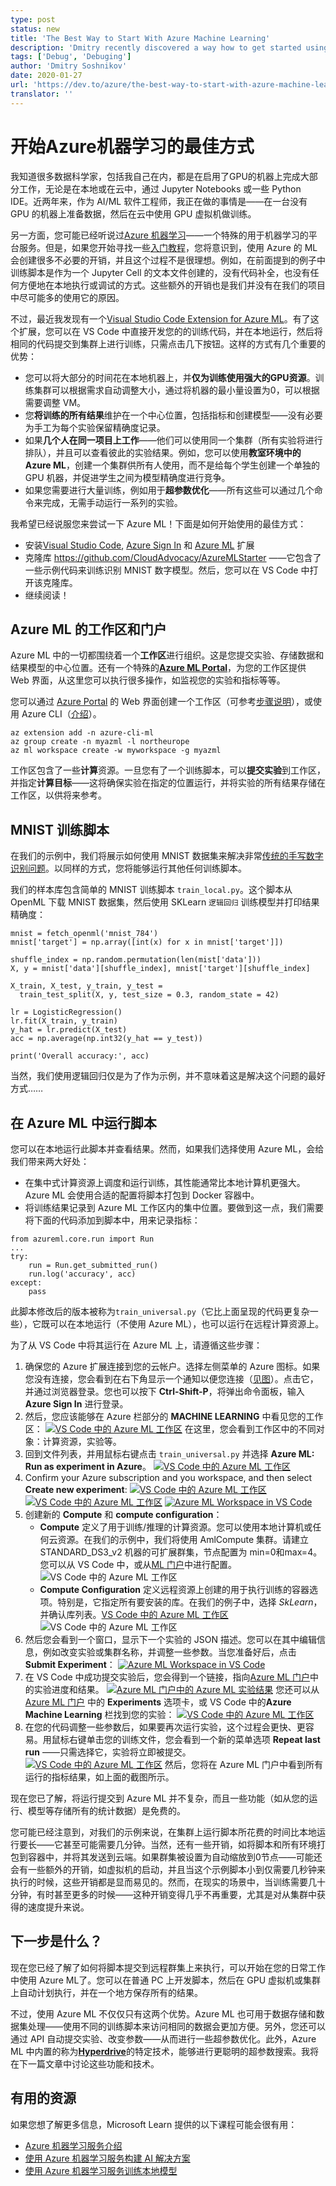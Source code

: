 ```yaml
---
type: post
status: new
title: 'The Best Way to Start With Azure Machine Learning'
description: 'Dmitry recently discovered a way how to get started using Azure ML more effectively.'
tags: ['Debug', 'Debuging']
author: 'Dmitry Soshnikov'
date: 2020-01-27
url: 'https://dev.to/azure/the-best-way-to-start-with-azure-machine-learning-17jl'
translator: ''
---
```


# 开始Azure机器学习的最佳方式

<ContentMeta />

我知道很多数据科学家，包括我自己在内，都是在启用了GPU的机器上完成大部分工作，无论是在本地或在云中，通过 Jupyter Notebooks 或一些 Python IDE。近两年来，作为 AI/ML 软件工程师，我正在做的事情是——在一台没有 GPU 的机器上准备数据，然后在云中使用 GPU 虚拟机做训练。

另一方面，您可能已经听说过[Azure 机器学习](https://docs.microsoft.com/azure/machine-learning/?WT.mc_id=devto-blog-dmitryso)——一个特殊的用于机器学习的平台服务。但是，如果您开始寻找一些[入门教程](https://docs.microsoft.com/azure/machine-learning/tutorial-train-models-with-aml/?WT.mc_id=devto-blog-dmitryso)，您将意识到，使用 Azure 的 ML 会创建很多不必要的开销，并且这个过程不是很理想。例如，在前面提到的例子中训练脚本是作为一个 Jupyter Cell 的文本文件创建的，没有代码补全，也没有任何方便地在本地执行或调试的方式。这些额外的开销也是我们并没有在我们的项目中尽可能多的使用它的原因。

不过，最近我发现有一个[Visual Studio Code Extension for Azure ML](https://marketplace.visualstudio.com/items?itemName=ms-toolsai.vscode-ai#overview)。有了这个扩展，您可以在 VS Code 中直接开发您的的训练代码，并在本地运行，然后将相同的代码提交到集群上进行训练，只需点击几下按钮。这样的方式有几个重要的优势：

- 您可以将大部分的时间花在本地机器上，并**仅为训练使用强大的GPU资源**。训练集群可以根据需求自动调整大小，通过将机器的最小量设置为0，可以根据需要调整 VM。
- 您**将训练的所有结果**维护在一个中心位置，包括指标和创建模型——没有必要为手工为每个实验保留精确度记录。
- 如果**几个人在同一项目上工作**——他们可以使用同一个集群（所有实验将进行排队），并且可以查看彼此的实验结果。例如，您可以使用**教室环境中的 Azure ML**，创建一个集群供所有人使用，而不是给每个学生创建一个单独的 GPU 机器，并促进学生之间为模型精确度进行竞争。
- 如果您需要进行大量训练，例如用于**超参数优化**——所有这些可以通过几个命令来完成，无需手动运行一系列的实验。

我希望已经说服您来尝试一下 Azure ML！下面是如何开始使用的最佳方式：

- 安装[Visual Studio Code](http://code.visualstudio.com/?WT.mc_id=devto-blog-dmitryso), [Azure Sign In](https://marketplace.visualstudio.com/items?itemName=ms-vscode.azure-account) 和 [Azure ML](https://marketplace.visualstudio.com/items?itemName=ms-toolsai.vscode-ai#overview) 扩展
- 克隆库 https://github.com/CloudAdvocacy/AzureMLStarter ——它包含了一些示例代码来训练识别 MNIST 数字模型。然后，您可以在 VS Code 中打开该克隆库。
- 继续阅读！

## Azure ML 的工作区和门户

Azure ML 中的一切都围绕着一个**工作区**进行组织。这是您提交实验、存储数据和结果模型的中心位置。还有一个特殊的[**Azure ML Portal**](http://ml.azure.com/?WT.mc_id=devto-blog-dmitryso)，为您的工作区提供 Web 界面，从这里您可以执行很多操作，如监视您的实验和指标等等。

您可以通过 [Azure Portal](https://portal.azure.com/?WT.mc_id=devto-blog-dmitryso) 的 Web 界面创建一个工作区（可参考[步骤说明](https://docs.microsoft.com/azure/machine-learning/how-to-manage-workspace/?WT.mc_id=devto-blog-dmitryso)），或使用 Azure CLI（[介绍](https://docs.microsoft.com/en-us/azure/machine-learning/how-to-manage-workspace-cli/?WT.mc_id=devto-blog-dmitryso)）。

```
az extension add -n azure-cli-ml
az group create -n myazml -l northeurope
az ml workspace create -w myworkspace -g myazml
```

工作区包含了一些**计算**资源。一旦您有了一个训练脚本，可以**提交实验**到工作区，并指定**计算目标**——这将确保实验在指定的位置运行，并将实验的所有结果存储在工作区，以供将来参考。

## MNIST 训练脚本

在我们的示例中，我们将展示如何使用 MNIST 数据集来解决非常[传统的手写数字识别问题](https://www.kaggle.com/c/digit-recognizer)。以同样的方式，您将能够运行其他任何训练脚本。

我们的样本库包含简单的 MNIST 训练脚本 `train_local.py`。这个脚本从 OpenML 下载 MNIST 数据集，然后使用 SKLearn `逻辑回归` 训练模型并打印结果精确度：

```
mnist = fetch_openml('mnist_784')
mnist['target'] = np.array([int(x) for x in mnist['target']])

shuffle_index = np.random.permutation(len(mist['data']))
X, y = mnist['data'][shuffle_index], mnist['target'][shuffle_index]

X_train, X_test, y_train, y_test = 
  train_test_split(X, y, test_size = 0.3, random_state = 42)

lr = LogisticRegression()
lr.fit(X_train, y_train)
y_hat = lr.predict(X_test)
acc = np.average(np.int32(y_hat == y_test))

print('Overall accuracy:', acc)
```

当然，我们使用逻辑回归仅是为了作为示例，并不意味着这是解决这个问题的最好方式……

## 在 Azure ML 中运行脚本

您可以在本地运行此脚本并查看结果。然而，如果我们选择使用 Azure ML，会给我们带来两大好处：

- 在集中式计算资源上调度和运行训练，其性能通常比本地计算机更强大。Azure ML 会使用合适的配置将脚本打包到 Docker 容器中。
- 将训练结果记录到 Azure ML 工作区内的集中位置。要做到这一点，我们需要将下面的代码添加到脚本中，用来记录指标：

```
from azureml.core.run import Run
...
try:    
    run = Run.get_submitted_run()
    run.log('accuracy', acc)
except:
    pass
```

此脚本修改后的版本被称为`train_universal.py`（它比上面呈现的代码更复杂一些），它既可以在本地运行（不使用 Azure ML），也可以运行在远程计算资源上。

为了从 VS Code 中将其运行在 Azure ML 上，请遵循这些步骤：

1. 确保您的 Azure 扩展连接到您的云帐户。选择左侧菜单的 Azure 图标。如果您没有连接，您会看到在右下角显示一个通知以便您连接（[见图](https://habrastorage.org/webt/7b/ii/u6/7biiu6ktpygayub0ff17-u36om4.png)）。点击它，并通过浏览器登录。您也可以按下 **Ctrl-Shift-P**，将弹出命令面板，输入 **Azure Sign In** 进行登录。
2. 然后，您应该能够在 Azure 栏部分的 **MACHINE LEARNING** 中看见您的工作区：
   [![VS Code 中的 Azure ML 工作区](https://res.cloudinary.com/practicaldev/image/fetch/s--db7R9m4s--/c_limit%2Cf_auto%2Cfl_progressive%2Cq_auto%2Cw_880/https://habrastorage.org/webt/uf/yu/da/ufyudahlxeed3roay5yppqu_cwq.png)](https://res.cloudinary.com/practicaldev/image/fetch/s--db7R9m4s--/c_limit%2Cf_auto%2Cfl_progressive%2Cq_auto%2Cw_880/https://habrastorage.org/webt/uf/yu/da/ufyudahlxeed3roay5yppqu_cwq.png)
   在这里，您会看到工作区中的不同对象：计算资源，实验等。
3. 回到文件列表，并用鼠标右键点击 `train_universal.py` 并选择 **Azure ML: Run as experiment in Azure**。
   [![VS Code 中的 Azure ML 工作区](https://res.cloudinary.com/practicaldev/image/fetch/s--GfBPAe07--/c_limit%2Cf_auto%2Cfl_progressive%2Cq_auto%2Cw_880/https://habrastorage.org/webt/x7/i7/ex/x7i7exvh6uatgqqmhvtte9u89ae.png)](https://res.cloudinary.com/practicaldev/image/fetch/s--GfBPAe07--/c_limit%2Cf_auto%2Cfl_progressive%2Cq_auto%2Cw_880/https://habrastorage.org/webt/x7/i7/ex/x7i7exvh6uatgqqmhvtte9u89ae.png)
4. Confirm your Azure subscription and you workspace, and then select **Create new experiment**:
   [![VS Code 中的 Azure ML 工作区](https://res.cloudinary.com/practicaldev/image/fetch/s--yUX026iW--/c_limit%2Cf_auto%2Cfl_progressive%2Cq_auto%2Cw_880/https://habrastorage.org/webt/uq/p1/l1/uqp1l1mazrais_juw3zcfegnyds.png)](https://res.cloudinary.com/practicaldev/image/fetch/s--yUX026iW--/c_limit%2Cf_auto%2Cfl_progressive%2Cq_auto%2Cw_880/https://habrastorage.org/webt/uq/p1/l1/uqp1l1mazrais_juw3zcfegnyds.png)
   [![VS Code 中的 Azure ML 工作区](https://res.cloudinary.com/practicaldev/image/fetch/s--uYXYdSal--/c_limit%2Cf_auto%2Cfl_progressive%2Cq_auto%2Cw_880/https://habrastorage.org/webt/hk/of/ff/hkofffhrmy-mapz-zybagzi5pj4.png)](https://res.cloudinary.com/practicaldev/image/fetch/s--uYXYdSal--/c_limit%2Cf_auto%2Cfl_progressive%2Cq_auto%2Cw_880/https://habrastorage.org/webt/hk/of/ff/hkofffhrmy-mapz-zybagzi5pj4.png)
   [![Azure ML Workspace in VS Code](https://res.cloudinary.com/practicaldev/image/fetch/s--uppA0zaX--/c_limit%2Cf_auto%2Cfl_progressive%2Cq_auto%2Cw_880/https://habrastorage.org/webt/hd/nb/0c/hdnb0clmrgnq534iaktd20q8w2u.png)](https://res.cloudinary.com/practicaldev/image/fetch/s--uppA0zaX--/c_limit%2Cf_auto%2Cfl_progressive%2Cq_auto%2Cw_880/https://habrastorage.org/webt/hd/nb/0c/hdnb0clmrgnq534iaktd20q8w2u.png)
5. 创建新的 **Compute** 和 **compute configuration**：
   - **Compute** 定义了用于训练/推理的计算资源。您可以使用本地计算机或任何云资源。在我们的示例中，我们将使用 AmlCompute 集群。请建立 STANDARD_DS3_v2 机器的可扩展群集，节点配置为 min=0和max=4。您可以从 VS Code 中，或从[ML 门户](http://ml.azure.com/?WT.mc_id=devto-blog-dmitryso)中进行配置。![VS Code 中的 Azure ML 工作区](https://res.cloudinary.com/practicaldev/image/fetch/s---rv4Ptrh--/c_limit%2Cf_auto%2Cfl_progressive%2Cq_auto%2Cw_880/https://habrastorage.org/webt/az/qq/tt/azqqttrje6jx8nsepdycwtosh04.png)
   - **Compute Configuration** 定义远程资源上创建的用于执行训练的容器选项。特别是，它指定所有要安装的库。在我们的例子中，选择 *SkLearn*，并确认库列表。[VS Code 中的 Azure ML 工作区](https://res.cloudinary.com/practicaldev/image/fetch/s--jmmNby__--/c_limit%2Cf_auto%2Cfl_progressive%2Cq_auto%2Cw_880/https://habrastorage.org/webt/0x/wv/u_/0xwvu_iu7tovivowbhmrbjkml2m.png)![VS Code 中的 Azure ML 工作区](https://res.cloudinary.com/practicaldev/image/fetch/s--FaXAgED7--/c_limit%2Cf_auto%2Cfl_progressive%2Cq_auto%2Cw_880/https://habrastorage.org/webt/fx/t-/hv/fxt-hvhaeanmz6_ztcoh1q5tc8u.png)
6. 然后您会看到一个窗口，显示下一个实验的 JSON 描述。您可以在其中编辑信息，例如改变实验或集群名称，并调整一些参数。当您准备好后，点击 **Submit Experiment**：
   [![Azure ML Workspace in VS Code](https://res.cloudinary.com/practicaldev/image/fetch/s--joFeivEz--/c_limit%2Cf_auto%2Cfl_progressive%2Cq_auto%2Cw_880/https://habrastorage.org/webt/vj/r0/6_/vjr06_o6idgburn_bs84xtau7qe.png)](https://res.cloudinary.com/practicaldev/image/fetch/s--joFeivEz--/c_limit%2Cf_auto%2Cfl_progressive%2Cq_auto%2Cw_880/https://habrastorage.org/webt/vj/r0/6_/vjr06_o6idgburn_bs84xtau7qe.png)
7. 在 VS Code 中成功提交实验后，您会得到一个链接，指向[Azure ML 门户](http://ml.azure.com/?WT.mc_id=devto-blog-dmitryso)中的实验进度和结果。
   [![Azure ML 门户中的 Azure ML 实验结果](https://res.cloudinary.com/practicaldev/image/fetch/s--2oWg9AGT--/c_limit%2Cf_auto%2Cfl_progressive%2Cq_auto%2Cw_880/https://habrastorage.org/webt/_2/dc/mg/_2dcmguwlzuegyt8feqtmy2fyfg.png)](https://res.cloudinary.com/practicaldev/image/fetch/s--2oWg9AGT--/c_limit%2Cf_auto%2Cfl_progressive%2Cq_auto%2Cw_880/https://habrastorage.org/webt/_2/dc/mg/_2dcmguwlzuegyt8feqtmy2fyfg.png)
   您还可以从 [Azure ML 门户](http://ml.azure.com/?WT.mc_id=devto-blog-dmitryso) 中的 **Experiments** 选项卡，或 VS Code 中的**Azure Machine Learning** 栏找到您的实验：
   [![VS Code 中的 Azure ML 工作区](https://res.cloudinary.com/practicaldev/image/fetch/s--ZOptBzGn--/c_limit%2Cf_auto%2Cfl_progressive%2Cq_auto%2Cw_880/https://habrastorage.org/webt/sf/aj/zi/sfajzixi7onq59cbfgnjzq2ay7u.png)](https://res.cloudinary.com/practicaldev/image/fetch/s--ZOptBzGn--/c_limit%2Cf_auto%2Cfl_progressive%2Cq_auto%2Cw_880/https://habrastorage.org/webt/sf/aj/zi/sfajzixi7onq59cbfgnjzq2ay7u.png)
8. 在您的代码调整一些参数后，如果要再次运行实验，这个过程会更快、更容易。用鼠标右键单击您的训练文件，您会看到一个新的菜单选项 **Repeat last run** ——只需选择它，实验将立即被提交。
   [![VS Code 中的 Azure ML 工作区](https://res.cloudinary.com/practicaldev/image/fetch/s--o_ITr5kJ--/c_limit%2Cf_auto%2Cfl_progressive%2Cq_auto%2Cw_880/https://habrastorage.org/webt/uh/u0/vg/uhu0vgjdtifxczq6saeerxhsdys.png)](https://res.cloudinary.com/practicaldev/image/fetch/s--o_ITr5kJ--/c_limit%2Cf_auto%2Cfl_progressive%2Cq_auto%2Cw_880/https://habrastorage.org/webt/uh/u0/vg/uhu0vgjdtifxczq6saeerxhsdys.png)
   然后，您将在 Azure ML 门户中看到所有运行的指标结果，如上面的截图所示。

现在您已了解，将运行提交到 Azure ML 并不复杂，而且一些功能（如从您的运行、模型等存储所有的统计数据）是免费的。

您可能已经注意到，对我们的示例来说，在集群上运行脚本所花费的时间比本地运行要长——它甚至可能需要几分钟。当然，还有一些开销，如将脚本和所有环境打包到容器中，并将其发送到云端。如果群集被设置为自动缩放到0节点——可能还会有一些额外的开销，如虚拟机的启动，并且当这个示例脚本小到仅需要几秒钟来执行的时候，这些开销都是显而易见的。然而，在现实的场景中，当训练需要几十分钟，有时甚至更多的时候——这种开销变得几乎不再重要，尤其是对从集群中获得的速度提升来说。

## 下一步是什么？

现在您已经了解了如何将脚本提交到远程群集上来执行，可以开始在您的日常工作中使用 Azure ML了。您可以在普通 PC 上开发脚本，然后在 GPU 虚拟机或集群上自动计划执行，并在一个地方保存所有的结果。

不过，使用 Azure ML 不仅仅只有这两个优势。Azure ML 也可用于数据存储和数据集处理——使用不同的训练脚本来访问相同的数据会更加方便。另外，您还可以通过 API 自动提交实验、改变参数——从而进行一些超参数优化。此外，Azure ML 中内置的称为[**Hyperdrive**](https://docs.microsoft.com/azure/machine-learning/how-to-tune-hyperparameters/?WT.mc_id=devto-blog-dmitryso)的特定技术，能够进行更聪明的超参数搜索。我将在下一篇文章中讨论这些功能和技术。

## 有用的资源

如果您想了解更多信息，Microsoft Learn 提供的以下课程可能会很有用：

- [Azure 机器学习服务介绍](https://docs.microsoft.com/learn/modules/intro-to-azure-machine-learning-service/?WT.mc_id=devto-blog-dmitryso)
- [使用 Azure 机器学习服务构建 AI 解决方案](https://docs.microsoft.com/ru-ru/learn/paths/build-ai-solutions-with-azure-ml-service/?WT.mc_id=devto-blog-dmitryso)
- [使用 Azure 机器学习服务训练本地模型](https://docs.microsoft.com/ru-ru/learn/modules/train-local-model-with-azure-mls/?WT.mc_id=devto-blog-dmitryso)
